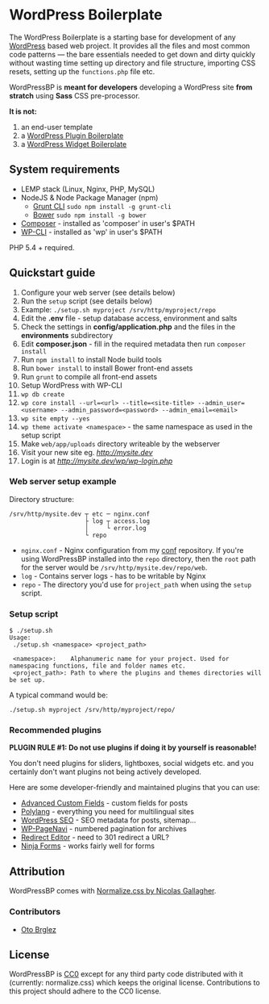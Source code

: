 # WordPress Boilerplate

The WordPress Boilerplate is a starting base for development of any [WordPress](http://wordpress.org)
based web project. It provides all the files and most common code patterns — the bare essentials needed
to get down and dirty quickly without wasting time setting up directory and file structure, importing
CSS resets, setting up the `functions.php` file etc.

WordPressBP is **meant for developers** developing a WordPress site **from stratch** using
**Sass** CSS pre-processor.

**It is not:**

1. an end-user template
2. a [WordPress Plugin Boilerplate](https://github.com/tommcfarlin/WordPress-Plugin-Boilerplate)
3. a [WordPress Widget Boilerplate](https://github.com/tommcfarlin/WordPress-Plugin-Boilerplate)


## System requirements

* LEMP stack (Linux, Nginx, PHP, MySQL)
* NodeJS & Node Package Manager (npm)
  * [Grunt CLI](http://gruntjs.com/getting-started#installing-the-cli) `sudo npm install -g grunt-cli`
  * [Bower](http://bower.io/) `sudo npm install -g bower`
* [Composer](https://getcomposer.org/) - installed as 'composer' in user's $PATH
* [WP-CLI](http://wp-cli.org/) - installed as 'wp' in user's $PATH

PHP 5.4 + required.


## Quickstart guide

1. Configure your web server (see details below)
2. Run the `setup` script (see details below)
  1. Example: `./setup.sh myproject /srv/http/myproject/repo`
3. Edit the **.env** file - setup database access, environment and salts
4. Check the settings in **config/application.php** and the files in the **environments** subdirectory
5. Edit **composer.json** - fill in the required metadata then run `composer install`
6. Run `npm install` to install Node build tools
7. Run `bower install` to install Bower front-end assets
8. Run `grunt` to compile all front-end assets
9. Setup WordPress with WP-CLI
  1. `wp db create`
  2. `wp core install --url=<url> --title=<site-title> --admin_user=<username> --admin_password=<password> --admin_email=<email>`
  3. `wp site empty --yes`
  4. `wp theme activate <namespace>` - the same namespace as used in the setup script
10. Make `web/app/uploads` directory writeable by the webserver
11. Visit your new site eg. *http://mysite.dev*
  1. Login is at *http://mysite.dev/wp/wp-login.php*


### Web server setup example

Directory structure:

```
/srv/http/mysite.dev ┬ etc ─ nginx.conf
                     ├ log ┬ access.log
                     │     └ error.log
                     └ repo
```

* `nginx.conf` - Nginx configuration from my [conf](https://github.com/andrejcremoznik/conf/tree/master/nginx) repository. If you're using WordPressBP installed into the `repo` directory, then the `root` path for the server would be `/srv/http/mysite.dev/repo/web`.
* `log` - Contains server logs - has to be writable by Nginx
* `repo` - The directory you'd use for `project_path` when using the `setup` script.


### Setup script

```
$ ./setup.sh
Usage:
 ./setup.sh <namespace> <project_path>

 <namespace>:    Alphanumeric name for your project. Used for namespacing functions, file and folder names etc.
 <project_path>: Path to where the plugins and themes directories will be set up.
```

A typical command would be:

```
./setup.sh myproject /srv/http/myproject/repo/
```


### Recommended plugins

**PLUGIN RULE #1: Do not use plugins if doing it by yourself is reasonable!**

You don't need plugins for sliders, lightboxes, social widgets etc. and you certainly don't want plugins
not being actively developed.

Here are some developer-friendly and maintained plugins that you can use:

* [Advanced Custom Fields](http://wordpress.org/plugins/advanced-custom-fields/) - custom fields for posts
* [Polylang](http://wordpress.org/plugins/polylang/) - everything you need for multilingual sites
* [WordPress SEO](http://wordpress.org/plugins/wordpress-seo/) - SEO metadata for posts, sitemap…
* [WP-PageNavi](http://wordpress.org/plugins/wp-pagenavi/) - numbered pagination for archives
* [Redirect Editor](http://wordpress.org/plugins/redirect-editor/) - need to 301 redirect a URL?
* [Ninja Forms](http://wordpress.org/plugins/ninja-forms/) - works fairly well for forms


## Attribution

WordPressBP comes with [Normalize.css by Nicolas Gallagher](https://github.com/necolas/normalize.css).


### Contributors

* [Oto Brglez](https://github.com/otobrglez)


## License

WordPressBP is [CC0](http://creativecommons.org/publicdomain/zero/1.0/) except for any third party
code distributed with it (currently: normalize.css) which keeps the original license. Contributions
to this project should adhere to the CC0 license.
